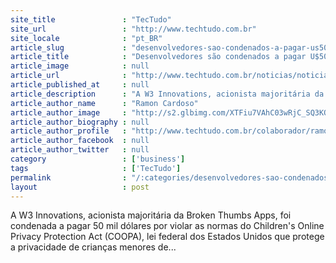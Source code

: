 ```yaml
---
site_title               : "TecTudo"
site_url                 : "http://www.techtudo.com.br"
site_locale              : "pt_BR"
article_slug             : "desenvolvedores-sao-condenados-a-pagar-us50-mil-por-coletar-dados-de-criancas-em-apps-de-celular"
article_title            : "Desenvolvedores são condenados a pagar U$50 mil por coletar dados de crianças em apps de celular"
article_image            : null
article_url              : "http://www.techtudo.com.br/noticias/noticia/2011/08/desenvolvedores-sao-condenados-pagar-u50-mil-por-coletar-dados-de-criancas-em-apps-de-celular.html"
article_published_at     : null
article_description      : "A W3 Innovations, acionista majoritária da Broken Thumbs Apps, foi condenada a pagar 50 mil dólares por violar as normas do Children's Online Privacy Protection Act (COOPA), lei federal dos Estados Unidos que protege a privacidade de crianças menores de..."
article_author_name      : "Ramon Cardoso"
article_author_image     : "http://s2.glbimg.com/XTFiu7VAhC03wRjC_SQ3KOGZAd0=/30x30/s2.glbimg.com/afuNsza_XNsjmKRpEdWwzhg58Pk=/0x0:160x160/75x75/s.glbimg.com/po/tt2/f/original/2013/04/12/t1.jpg"
article_author_biography : null
article_author_profile   : "http://www.techtudo.com.br/colaborador/ramon-cardoso.html"
article_author_facebook  : null
article_author_twitter   : null
category                 : ['business']
tags                     : ['TecTudo']
permalink                : "/:categories/desenvolvedores-sao-condenados-a-pagar-us50-mil-por-coletar-dados-de-criancas-em-apps-de-celular/"
layout                   : post
---
```


A W3 Innovations, acionista majoritária da Broken Thumbs Apps, foi condenada a pagar 50 mil dólares por violar as normas do Children's Online Privacy Protection Act (COOPA), lei federal dos Estados Unidos que protege a privacidade de crianças menores de...
